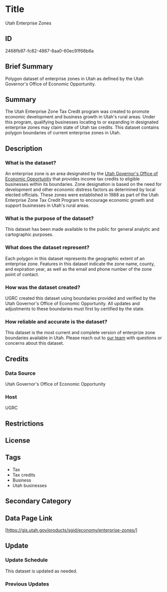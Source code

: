# Title

Utah Enterprise Zones

## ID

2468fb97-fc82-4887-8aa0-60ec91f66b6a

## Brief Summary

Polygon dataset of enterprise zones in Utah as defined by the Utah Governor's Office of Economic Opportunity.

## Summary

The Utah Enterprise Zone Tax Credit program was created to promote economic development and business growth in Utah's rural areas. Under this program, qualifying businesses locating to or expanding in designated enterprise zones may claim state of Utah tax credits. This dataset contains polygon boundaries of current enterprise zones in Utah.

## Description

### What is the dataset?

An enterprise zone is an area designated by the [Utah Governor's Office of Economic Opportunity](https://business.utah.gov/rural/enterprise-zone-tax-credits/) that provides income tax credits to eligible businesses within its boundaries. Zone designation is based on the need for development and other economic distress factors as determined by local elected officials. These zones were established in 1988 as part of the Utah Enterprise Zone Tax Credit Program to encourage economic growth and support businesses in Utah's rural areas.

### What is the purpose of the dataset?

This dataset has been made available to the public for general analytic and cartographic purposes.

### What does the dataset represent?

Each polygon in this dataset represents the geographic extent of an enterprise zone. Features in this dataset indicate the zone name, county, and expiration year, as well as the email and phone number of the zone point of contact.

### How was the dataset created?

UGRC created this dataset using boundaries provided and verified by the Utah Governor's Office of Economic Opportunity. All updates and adjustments to these boundaries must first by certified by the state.

### How reliable and accurate is the dataset?

This dataset is the most current and complete version of enterprize zone boundaries available in Utah. Please reach out to [our team](https://gis.utah.gov/contact/) with questions or concerns about this dataset.

## Credits

### Data Source

Utah Governor's Office of Economic Opportunity

### Host

UGRC

## Restrictions

## License

## Tags

- Tax
- Tax credits
- Business
- Utah businesses

## Secondary Category

## Data Page Link

[https://gis.utah.gov/products/sgid/economy/enterprise-zones/]

## Update

### Update Schedule

This dataset is updated as needed.

### Previous Updates
